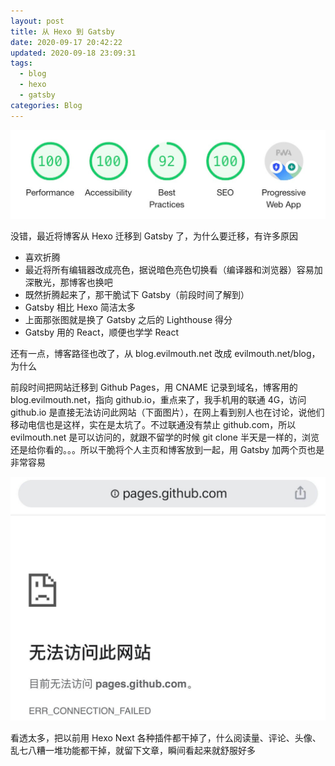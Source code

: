 ```yaml
---
layout: post
title: 从 Hexo 到 Gatsby
date: 2020-09-17 20:42:22
updated: 2020-09-18 23:09:31
tags:
  - blog
  - hexo
  - gatsby
categories: Blog
---
```


![Lighthouse跑分](2654769359.jpeg)

没错，最近将博客从 Hexo 迁移到 Gatsby 了，为什么要迁移，有许多原因

- 喜欢折腾
- 最近将所有编辑器改成亮色，据说暗色亮色切换看（编译器和浏览器）容易加深散光，那博客也换吧
- 既然折腾起来了，那干脆试下 Gatsby（前段时间了解到）
- Gatsby 相比 Hexo 简洁太多
- 上面那张图就是换了 Gatsby 之后的 Lighthouse 得分
- Gatsby 用的 React，顺便也学学 React

还有一点，博客路径也改了，从 blog.evilmouth.net 改成 evilmouth.net/blog，为什么

前段时间把网站迁移到 Github Pages，用 CNAME 记录到域名，博客用的 blog.evilmouth.net，指向 github.io，重点来了，我手机用的联通 4G，访问 github.io 是直接无法访问此网站（下面图片），在网上看到别人也在讨论，说他们移动电信也是这样，实在是太坑了。不过联通没有禁止 github.com，所以 evilmouth.net 是可以访问的，就跟不留学的时候 git clone 半天是一样的，浏览还是给你看的。。。所以干脆将个人主页和博客放到一起，用 Gatsby 加两个页也是非常容易

![联通4G访问github.io](170844.jpg)

看透太多，把以前用 Hexo Next 各种插件都干掉了，什么阅读量、评论、头像、乱七八糟一堆功能都干掉，就留下文章，瞬间看起来就舒服好多
